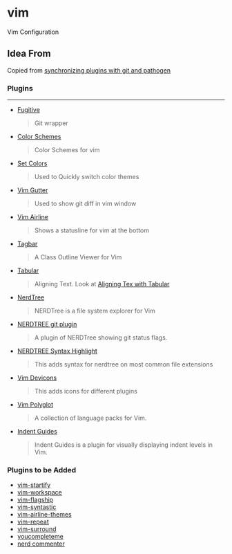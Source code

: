 # vim
Vim Configuration

## Idea From
Copied from [synchronizing plugins with git and pathogen](http://vimcasts.org/episodes/synchronizing-plugins-with-git-submodules-and-pathogen/)


### Plugins
---

* [Fugitive](https://github.com/tpope/vim-fugitive)
    >Git wrapper
* [Color Schemes](https://github.com/flazz/vim-colorschemes)
    >Color Schemes for vim
* [Set Colors](https://github.com/felixhummel/setcolors.vim)
    >Used to Quickly switch color themes
* [Vim Gutter](https://github.com/airblade/vim-gitgutter)
    >Used to show git diff in vim window
* [Vim Airline](https://github.com/vim-airline/vim-airline)
    >Shows a statusline for vim at the bottom
* [Tagbar](https://github.com/majutsushi/tagbar)
    >A Class Outline Viewer for Vim
* [Tabular](https://github.com/godlygeek/tabular)
    >Aligning Text. Look at [Aligning Tex with Tabular](http://vimcasts.org/episodes/aligning-text-with-tabular-vim/)
* [NerdTree](https://github.com/scrooloose/nerdtree.git)
    >NERDTree is a file system explorer for Vim
* [NERDTREE git plugin](https://github.com/Xuyuanp/nerdtree-git-plugin.git)
    >A plugin of NERDTree showing git status flags.
* [NERDTREE Syntax Highlight](https://github.com/tiagofumo/vim-nerdtree-syntax-highlight.git)
    >This adds syntax for nerdtree on most common file extensions
* [Vim Devicons](https://github.com/ryanoasis/vim-devicons.git)
    >This adds icons for different plugins
* [Vim Polyglot](https://github.com/sheerun/vim-polyglott)
    >A collection of language packs for Vim.
* [Indent Guides](https://github.com/nathanaelkane/vim-indent-guides)
    >Indent Guides is a plugin for visually displaying indent levels in Vim.


### Plugins to be Added
* [vim-startify](https://github.com/mhinz/vim-startify)
* [vim-workspace](https://github.com/bagrat/vim-workspace)
* [vim-flagship](https://github.com/tpope/vim-flagship)
* [vim-syntastic](https://github.com/vim-syntastic/syntastic)
* [vim-airline-themes](https://github.com/vim-airline/vim-airline-themes)
* [vim-repeat](https://github.com/tpope/vim-repeat)
* [vim-surround](https://github.com/tpope/vim-surround)
* [youcompleteme](https://github.com/valloric/youcompleteme)
* [nerd commenter](https://github.com/scrooloose/nerdcommenter)
